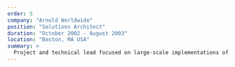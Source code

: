 ```yaml
---
order: 5
company: "Arnold Worldwide"
position: "Solutions Architect"
duration: "October 2002 - August 2003"
location: "Boston, MA USA"
summary: >
  Project and technical lead focused on large-scale implementations of presentation-layer experiential and functional Web properties. Led a $6 million full redesign of the corporate presence and reservation engine for a major cruise line, managing information architecture, design, copy, search engine optimization, and online video updates. Led the transfer of the Web presence of a major data warehousing company from an external hosting vendor to an internal data center.
---
```

